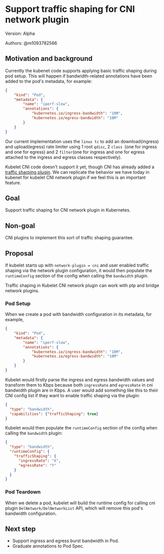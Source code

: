 # Support traffic shaping for CNI network plugin

Version: Alpha

Authors: @m1093782566

## Motivation and background

Currently the kubenet code supports applying basic traffic shaping during pod setup. This will happen if bandwidth-related annotations have been added to the pod's metadata, for example:

```json
{
    "kind": "Pod",
    "metadata": {
        "name": "iperf-slow",
        "annotations": {
            "kubernetes.io/ingress-bandwidth": "10M",
            "kubernetes.io/egress-bandwidth": "10M"
        }
    }
}
```

Our current implementation uses the `linux tc` to add an download(ingress) and upload(egress) rate limiter using 1 root `qdisc`, 2 `class `(one for ingress and one for egress) and 2 `filter`(one for ingress and one for egress attached to the ingress and egress classes respectively).

Kubelet CNI code doesn't support it yet, though CNI has already added a [traffic sharping plugin](https://github.com/containernetworking/plugins/tree/master/plugins/meta/bandwidth). We can replicate the behavior we have today in kubenet for kubelet CNI network plugin if we feel this is an important feature.

## Goal

Support traffic shaping for CNI network plugin in Kubernetes.

## Non-goal

CNI plugins to implement this sort of traffic shaping guarantee.

## Proposal

If kubelet starts up with `network-plugin = cni` and user enabled traffic shaping via the network plugin configuration, it would then populate the `runtimeConfig` section of the config when calling the `bandwidth` plugin.

Traffic shaping in Kubelet CNI network plugin can work with ptp and bridge network plugins.

### Pod Setup

When we create a pod with bandwidth configuration in its metadata, for example, 

```json
{
    "kind": "Pod",
    "metadata": {
        "name": "iperf-slow",
        "annotations": {
            "kubernetes.io/ingress-bandwidth": "10M",
            "kubernetes.io/egress-bandwidth": "10M"
        }
    }
}
```

Kubelet would firstly parse the ingress and egress bandwidth values and transform them to Kbps because both `ingressRate` and `egressRate` in cni bandwidth plugin are in Kbps. A user would add something like this to their CNI config list if they want to enable traffic shaping via the plugin:

```json
{
  "type": "bandwidth",
  "capabilities": {"trafficShaping": true}
}
```

Kubelet would then populate the `runtimeConfig` section of the config when calling the `bandwidth` plugin:

```json
{
  "type": "bandwidth",
  "runtimeConfig": {
    "trafficShaping": {
      "ingressRate": "X",
      "egressRate": "Y"
    }
  }
}
```

### Pod Teardown

When we delete a pod, kubelet will build the runtime config for calling cni plugin `DelNetwork/DelNetworkList` API, which will remove this pod's bandwidth configuration.

## Next step

* Support ingress and egress burst bandwidth in Pod.
* Graduate annotations to Pod Spec.
